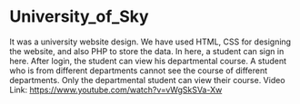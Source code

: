# University_of_Sky
It was a university website design. We have used HTML, CSS for designing the website, 
and also PHP to store the data. In here, a student can sign in here. After login, the student can view 
his departmental course. A student who is from different departments cannot see the course of different
departments. Only the departmental student can view their course.
Video Link: https://www.youtube.com/watch?v=vWgSkSVa-Xw
